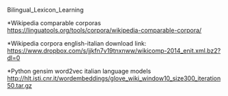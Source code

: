 Bilingual_Lexicon_Learning

*Wikipedia comparable corporas https://linguatools.org/tools/corpora/wikipedia-comparable-corpora/
 
*Wikipedia corpora english-italian download link: https://www.dropbox.com/s/jjkfn7v19tnxnww/wikicomp-2014_enit.xml.bz2?dl=0

*Python gensim word2vec italian language models http://hlt.isti.cnr.it/wordembeddings/glove_wiki_window10_size300_iteration50.tar.gz
